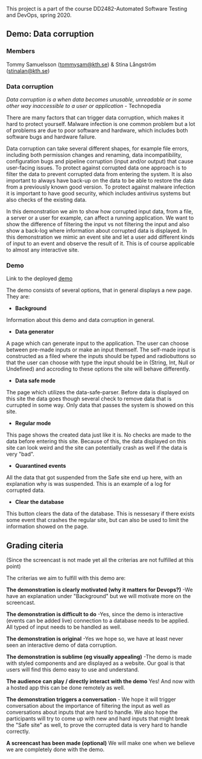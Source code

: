 This project is a part of the course DD2482-Automated Software Testing and DevOps, spring 2020.

## Demo: Data corruption

### Members

Tommy Samuelsson (tommysam@kth.se) & Stina Långström (stinalan@kth.se)

### Data corruption

*Data corruption is a when data becomes unusable, unreadable or in some other way inaccessible to a user or application*
\- Technopedia

There are many factors that can trigger data corruption, which makes it hard to protect yourself. Malware infection is one common problem but a lot of problems are due to poor software and hardware, which includes both software bugs and hardware failure.

Data corruption can take several different shapes, for example file errors, including both permission changes and renaming, data incompatibility, configuration bugs and pipeline corruption (input and/or output) that cause user-facing issues. To protect against corrupted data one approach is to filter the data to prevent corrupted data from entering the system. It is also important to always have back-up on the data to be able to restore the data from a previously known good version. To protect against malware infection it is important to have good security, which includes antivirus systems but also checks of the existing data.

In this demonstration we aim to show how corrupted input data, from a file, a server or a user for example, can affect a running application. We want to show the difference of filtering the input vs not filtering the input and also show a back-log where information about corrupted data is displayed. In this demonstration we mimic an event site and let a user add different kinds of input to an event and observe the result of it. This is of course applicable to almost any interactive site.

### Demo

Link to the deployed [demo](https://dd2482-demo-data-corruption.firebaseapp.com/)

The demo consists of several options, that in general displays a new page. They are:

- **Background**

Information about this demo and data corruption in general.

- **Data generator**

A page which can generate input to the application. The user can choose between pre-made inputs or make an input themself. The self-made input is constructed as a filed where the inputs should be typed and radiobuttons so that the user can choose with type the input should be in (String, Int, Null or Undefined) and accroding to these options the site will behave differently. 

- **Data safe mode**

The page which utilizes the data-safe-parser. Before data is displayed on this site the data goes though several check to remove data that is currupted in some way. Only data that passes the system is showed on this site.

- **Regular mode**

This page shows the created data just like it is. No checks are made to the data before entering this site. Because of this, the data displayed on this site can look weird and the site can potentially crash as well if the data is very "bad".

- **Quarantined events**

All the data that got suspended from the Safe site end up here, with an explanation why is was suspended. This is an example of a log for corrupted data.

- **Clear the database**

This button clears the data of the database. This is nessesary if there exists some event that crashes the regular site, but can also be used to limit the information showed on the page.

## Grading citeria

(Since the screencast is not made yet all the criterias are not fulfilled at this point)

The criterias we aim to fulfill with this demo are:

**The demonstration is clearly motivated (why it matters for Devops?)** -We have an explanation under "Background" but we will motivate more on the screencast.

**The demonstration is difficult to do** -Yes, since the demo is interactive (events can be added live) connection to a database needs to be applied. All typed of input needs to be handled as well.

**The demonstration is original** -Yes we hope so, we have at least never seen an interactive demo of data corruption.

**The demonstration is sublime (eg visually appealing)** -The demo is made with styled components and are displayed as a website. Our goal is that users will find this demo easy to use and understand.

**The audience can play / directly interact with the demo** Yes! And now with a hosted app this can be done remotely as well.

**The demonstration triggers a conversation** - We hope it will trigger conversation about the importance of filtering the input as well as conversations about inputs that are hard to handle. We also hope the participants will try to come up with new and hard inputs that might break the "Safe site" as well, to prove the corrupted data is very hard to handle correctly.

**A screencast has been made (optional)** We will make one when we believe we are completely done with the demo.
